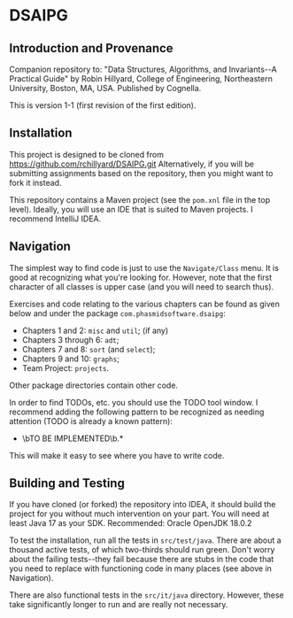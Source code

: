 # DSAIPG
## Introduction and Provenance
Companion repository to:
"Data Structures, Algorithms, and Invariants--A Practical Guide"
by Robin Hillyard, College of Engineering, Northeastern University, Boston, MA, USA.
Published by Cognella.

This is version 1-1 (first revision of the first edition).

## Installation
This project is designed to be cloned from https://github.com/rchillyard/DSAIPG.git
Alternatively, if you will be submitting assignments based on the repository,
then you might want to fork it instead.

This repository contains a Maven project (see the `pom.xnl` file in the top level).
Ideally, you will use an IDE that is suited to Maven projects.
I recommend IntelliJ IDEA.

## Navigation
The simplest way to find code is just to use the `Navigate/Class` menu.
It is good at recognizing what you're looking for.
However, note that the first character of all classes is upper case (and you will need to search thus).

Exercises and code relating to the various chapters can be found as given below and under the package `com.phasmidsoftware.dsaipg`:
* Chapters 1 and 2: `misc` and `util`; (if any)
* Chapters 3 through 6: `adt`;
* Chapters 7 and 8: `sort` (and `select`);
* Chapters 9 and 10: `graphs`;
* Team Project: `projects`.

Other package directories contain other code.

In order to find TODOs, etc. you should use the TODO tool window.
I recommend adding the following pattern to be recognized as needing attention
(TODO is already a known pattern):
* \bTO BE IMPLEMENTED\b.*

This will make it easy to see where you have to write code.

## Building and Testing
If you have cloned (or forked) the repository into IDEA, it should build the project
for you without much intervention on your part.
You will need at least Java 17 as your SDK.
Recommended: Oracle OpenJDK 18.0.2

To test the installation, run all the tests in `src/test/java`.
There are about a thousand active tests, of which two-thirds should run green.
Don't worry about the failing tests--they fail because there are stubs in the code
that you need to replace with functioning code in many places
(see above in Navigation).

There are also functional tests in the `src/it/java` directory.
However, these take significantly longer to run and are really not necessary. 

